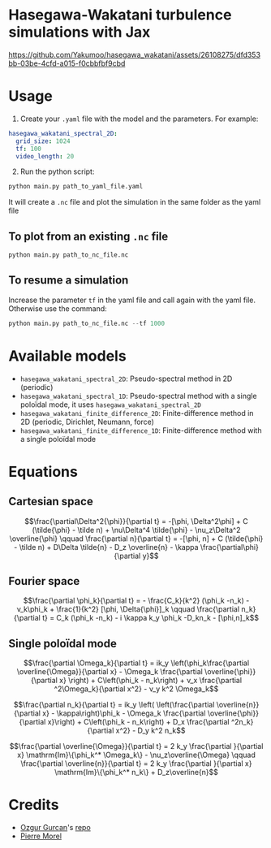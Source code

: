 # Hasegawa-Wakatani turbulence simulations with Jax
https://github.com/Yakumoo/hasegawa_wakatani/assets/26108275/dfd353bb-03be-4cfd-a015-f0cbbfbf9cbd



# Usage
1. Create your `.yaml` file with the model and the parameters. For example:
```yaml
hasegawa_wakatani_spectral_2D:
  grid_size: 1024
  tf: 100
  video_length: 20
```
2. Run the python script:
```python
python main.py path_to_yaml_file.yaml
```
It will create a `.nc` file and plot the simulation in the same folder as the yaml file

## To plot from an existing `.nc` file
```python
python main.py path_to_nc_file.nc
```

## To resume a simulation
Increase the parameter `tf` in the yaml file and call again with the yaml file.
Otherwise use the command:
```python
python main.py path_to_nc_file.nc --tf 1000
```

# Available models
- `hasegawa_wakatani_spectral_2D`: Pseudo-spectral method in 2D (periodic)
- `hasegawa_wakatani_spectral_1D`: Pseudo-spectral method with a single poloïdal mode, it uses `hasegawa_wakatani_spectral_2D`
- `hasegawa_wakatani_finite_difference_2D`: Finite-difference method in 2D (periodic, Dirichlet, Neumann, force)
- `hasegawa_wakatani_finite_difference_1D`: Finite-difference method with a single poloïdal mode


# Equations
## Cartesian space
$$\frac{\partial\Delta^2{\phi}}{\partial t} = -[\phi, \Delta^2\phi] + C (\tilde{\phi} - \tilde n) + \nu\Delta^4 \tilde{\phi} - \nu_z\Delta^2 \overline{\phi} \qquad \frac{\partial n}{\partial t} = -[\phi, n] + C (\tilde{\phi} - \tilde n) + D\Delta \tilde{n} - D_z \overline{n} - \kappa \frac{\partial\phi}{\partial y}$$
## Fourier space
$$\frac{\partial \phi_k}{\partial t} = - \frac{C_k}{k^2} (\phi_k -n_k) - ν_k\phi_k + \frac{1}{k^2} [\phi, \Delta{\phi}]_k \qquad \frac{\partial n_k}{\partial t} = C_k (\phi_k -n_k) - i \kappa k_y \phi_k -D_kn_k - [\phi,n]_k$$
## Single poloïdal mode
$$\frac{\partial \Omega_k}{\partial t} = ik_y \left(\phi_k\frac{\partial \overline{\Omega}}{\partial x} - \Omega_k \frac{\partial \overline{\phi}}{\partial x} \right) + C\left(\phi_k - n_k\right) + ν_x \frac{\partial ^2\Omega_k}{\partial x^2} - ν_y k^2 \Omega_k$$

$$\frac{\partial n_k}{\partial t} = ik_y \left( \left(\frac{\partial \overline{n}}{\partial x} - \kappa\right)\phi_k - \Omega_k \frac{\partial \overline{\phi}}{\partial x}\right) + C\left(\phi_k - n_k\right) + D_x \frac{\partial ^2n_k}{\partial x^2} - D_y k^2 n_k$$

$$\frac{\partial \overline{\Omega}}{\partial t} = 2 k_y \frac{\partial }{\partial x} \mathrm{Im}\{\phi_k^* \Omega_k\} - \nu_z\overline{\Omega} \qquad \frac{\partial \overline{n}}{\partial t} = 2 k_y \frac{\partial }{\partial x} \mathrm{Im}\{\phi_k^* n_k\} + D_z\overline{n}$$

# Credits
- [Ozgur Gurcan](https://gurcani.github.io)'s [repo](https://github.com/gurcani/hwak_cuda)
- [Pierre Morel](https://www.lpp.polytechnique.fr/-Pierre-Morel)
